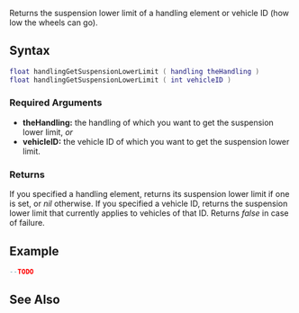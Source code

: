 Returns the suspension lower limit of a handling element or vehicle ID (how low the wheels can go).

Syntax
------

``` lua
float handlingGetSuspensionLowerLimit ( handling theHandling )
float handlingGetSuspensionLowerLimit ( int vehicleID )
```

### Required Arguments

-   **theHandling:** the handling of which you want to get the suspension lower limit, *or*
-   **vehicleID:** the vehicle ID of which you want to get the suspension lower limit.

### Returns

If you specified a handling element, returns its suspension lower limit if one is set, or *nil* otherwise. If you specified a vehicle ID, returns the suspension lower limit that currently applies to vehicles of that ID. Returns *false* in case of failure.

Example
-------

``` lua
--TODO
```

See Also
--------
